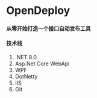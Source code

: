 # OpenDeploy

#### 从零开始打造一个接口自动发布工具

#### 技术栈

1.  .NET 8.0
2.  Asp.Net Core WebApi
3.  WPF 
4.  DotNetty 
5.  IIS
6.  Git

